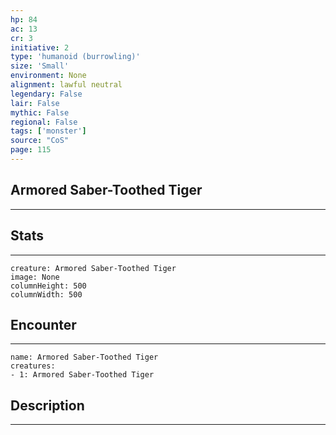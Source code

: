 ```yaml
---
hp: 84
ac: 13
cr: 3
initiative: 2
type: 'humanoid (burrowling)'    
size: 'Small'
environment: None
alignment: lawful neutral
legendary: False
lair: False
mythic: False
regional: False
tags: ['monster']
source: "CoS"
page: 115
---
```


## Armored Saber-Toothed Tiger
---



## Stats
---

```statblock
creature: Armored Saber-Toothed Tiger
image: None
columnHeight: 500
columnWidth: 500
```

## Encounter
---

```encounter-table
name: Armored Saber-Toothed Tiger
creatures:
- 1: Armored Saber-Toothed Tiger
```

## Description
---




